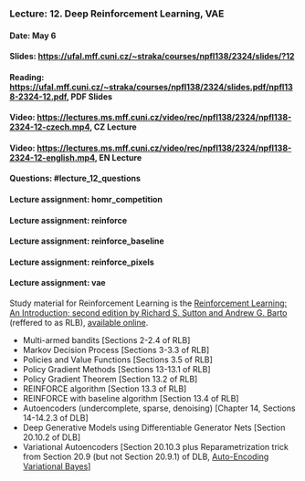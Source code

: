 ### Lecture: 12. Deep Reinforcement Learning, VAE
#### Date: May 6
#### Slides: https://ufal.mff.cuni.cz/~straka/courses/npfl138/2324/slides/?12
#### Reading: https://ufal.mff.cuni.cz/~straka/courses/npfl138/2324/slides.pdf/npfl138-2324-12.pdf, PDF Slides
#### Video: https://lectures.ms.mff.cuni.cz/video/rec/npfl138/2324/npfl138-2324-12-czech.mp4, CZ Lecture
#### Video: https://lectures.ms.mff.cuni.cz/video/rec/npfl138/2324/npfl138-2324-12-english.mp4, EN Lecture
#### Questions: #lecture_12_questions
#### Lecture assignment: homr_competition
#### Lecture assignment: reinforce
#### Lecture assignment: reinforce_baseline
#### Lecture assignment: reinforce_pixels
#### Lecture assignment: vae

Study material for Reinforcement Learning is the [Reinforcement Learning: An Introduction; second edition
by Richard S. Sutton and Andrew G. Barto](http://incompleteideas.net/book/the-book-2nd.html)
(reffered to as RLB), [available online](http://incompleteideas.net/book/RLbook2020.pdf).

- Multi-armed bandits [Sections 2-2.4 of RLB]
- Markov Decision Process [Sections 3-3.3 of RLB]
- Policies and Value Functions [Sections 3.5 of RLB]
- Policy Gradient Methods [Sections 13-13.1 of RLB]
- Policy Gradient Theorem [Section 13.2 of RLB]
- REINFORCE algorithm [Section 13.3 of RLB]
- REINFORCE with baseline algorithm [Section 13.4 of RLB]
- Autoencoders (undercomplete, sparse, denoising) [Chapter 14, Sections 14-14.2.3 of DLB]
- Deep Generative Models using Differentiable Generator Nets [Section 20.10.2 of DLB]
- Variational Autoencoders [Section 20.10.3 plus Reparametrization trick from Section 20.9 (but not Section 20.9.1) of DLB, [Auto-Encoding Variational Bayes](https://arxiv.org/abs/1312.6114)]
